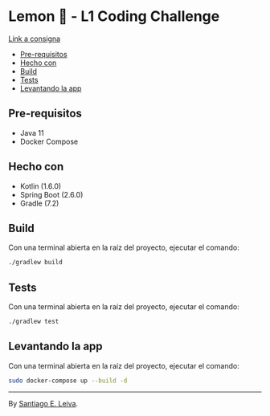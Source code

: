 # Lemon 🍋 - L1 Coding Challenge

[Link a consigna](https://www.notion.so/L1-Coding-Challenge-e691fc76ad924dd2b7d1a25ddcf6b69b)

- [Pre-requisitos](#pre-requisitos)
- [Hecho con](#hecho-con)
- [Build](#build)
- [Tests](#tests)
- [Levantando la app](#levantando-la-app)

## Pre-requisitos
- Java 11
- Docker Compose

## Hecho con
- Kotlin (1.6.0)
- Spring Boot (2.6.0)
- Gradle (7.2)

## Build

Con una terminal abierta en la raíz del proyecto, ejecutar el comando:

```bash
./gradlew build
```

## Tests

Con una terminal abierta en la raíz del proyecto, ejecutar el comando:

```bash
./gradlew test
```

## Levantando la app

Con una terminal abierta en la raíz del proyecto, ejecutar el comando:

```bash
sudo docker-compose up --build -d
```

---

By [Santiago E. Leiva](https://santiagoleiva.com.ar).
